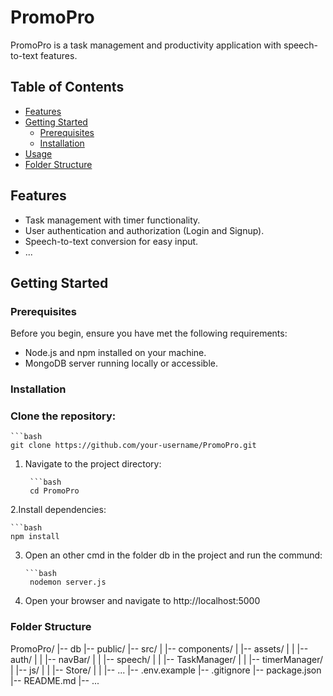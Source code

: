 # PromoPro

PromoPro is a task management and productivity application with speech-to-text features. 

## Table of Contents
- [Features](#features)
- [Getting Started](#getting-started)
  - [Prerequisites](#prerequisites)
  - [Installation](#installation)
- [Usage](#usage)
- [Folder Structure](#folder-structure)

## Features

- Task management with timer functionality.
- User authentication and authorization (Login and Signup).
- Speech-to-text conversion for easy input.
- ...

## Getting Started

### Prerequisites

Before you begin, ensure you have met the following requirements:

- Node.js and npm installed on your machine.
- MongoDB server running locally or accessible.

### Installation

### Clone the repository:

    ```bash
    git clone https://github.com/your-username/PromoPro.git

1. Navigate to the project directory:

        ```bash
        cd PromoPro

2.Install dependencies:

    ```bash
    npm install

3. Open an other cmd in the folder db in the project and run the commund:

       ```bash
        nodemon server.js

4. Open your browser and navigate to http://localhost:5000

### Folder Structure
PromoPro/
|-- db
|-- public/
|-- src/
|   |-- components/
    |   |-- assets/ 
|   |   |-- auth/
|   |   |-- navBar/
|   |   |-- speech/
|   |   |-- TaskManager/
|   |   |-- timerManager/
|   |-- js/
|   |   |-- Store/
|   |   |-- ...
|-- .env.example
|-- .gitignore
|-- package.json
|-- README.md
|-- ...
